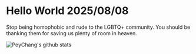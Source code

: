 # Hello World 2025/08/08

Stop being homophobic and rude to the LGBTQ+ community. You should be thanking them for saving us plenty of room in heaven.

![PoyChang's github stats](https://github-readme-stats.vercel.app/api?username=poychang&show_icons=true&theme=dracula)
